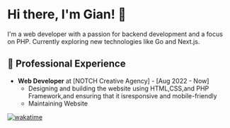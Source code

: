 # Hi there, I'm Gian! 👋

I'm a web developer with a passion for backend development and a focus on PHP. Currently exploring new technologies like Go and Next.js. 

## 💼 Professional Experience

- **Web Developer** at [NOTCH Creative Agency] - [Aug 2022 - Now]
  - Designing and building the website using HTML,CSS,and PHP Framework,and ensuring that it isresponsive and mobile-friendly
  - Maintaining Website

[![wakatime](https://wakatime.com/badge/user/a0049133-71b7-49d5-bacc-172661fd14f7.svg)](https://wakatime.com/@a0049133-71b7-49d5-bacc-172661fd14f7)
